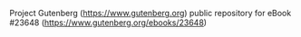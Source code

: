 Project Gutenberg (https://www.gutenberg.org) public repository for eBook #23648 (https://www.gutenberg.org/ebooks/23648)
